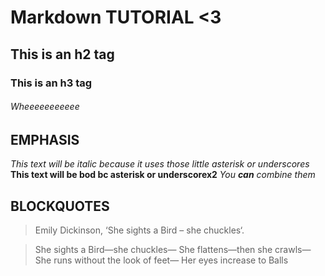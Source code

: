 

# Markdown TUTORIAL <3 
## This is an h2 tag
### This is an h3 tag
###### Wheeeeeeeeeee
## EMPHASIS
*This text will be italic because it uses those little asterisk or underscores*
**This text will be bod bc asterisk or underscorex2**
_You **can** combine them_

## BLOCKQUOTES


> Emily Dickinson, ‘She sights a Bird – she chuckles‘.

>She sights a Bird—she chuckles—
>She flattens—then she crawls—
>She runs without the look of feet—
>Her eyes increase to Balls
